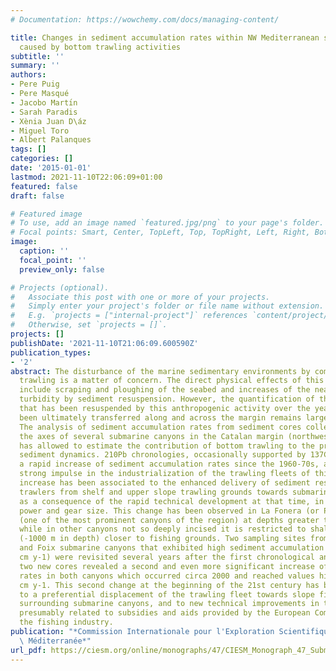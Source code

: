 ```yaml
---
# Documentation: https://wowchemy.com/docs/managing-content/

title: Changes in sediment accumulation rates within NW Mediterranean submarine canyons
  caused by bottom trawling activities
subtitle: ''
summary: ''
authors:
- Pere Puig
- Pere Masqué
- Jacobo Martı́n
- Sarah Paradis
- Xènia Juan D\áz
- Miguel Toro
- Albert Palanques
tags: []
categories: []
date: '2015-01-01'
lastmod: 2021-11-10T22:06:09+01:00
featured: false
draft: false

# Featured image
# To use, add an image named `featured.jpg/png` to your page's folder.
# Focal points: Smart, Center, TopLeft, Top, TopRight, Left, Right, BottomLeft, Bottom, BottomRight.
image:
  caption: ''
  focal_point: ''
  preview_only: false

# Projects (optional).
#   Associate this post with one or more of your projects.
#   Simply enter your project's folder or file name without extension.
#   E.g. `projects = ["internal-project"]` references `content/project/deep-learning/index.md`.
#   Otherwise, set `projects = []`.
projects: []
publishDate: '2021-11-10T21:06:09.600590Z'
publication_types:
- '2'
abstract: The disturbance of the marine sedimentary environments by commercial bottom
  trawling is a matter of concern. The direct physical effects of this fishing technique
  include scraping and ploughing of the seabed and increases of the near -bottom water
  turbidity by sediment resuspension. However, the quantification of the sediment
  that has been resuspended by this anthropogenic activity over the years and has
  been ultimately transferred along and across the margin remains largely unaddressed.
  The analysis of sediment accumulation rates from sediment cores collected along
  the axes of several submarine canyons in the Catalan margin (northwestern Mediterranean)
  has allowed to estimate the contribution of bottom trawling to the present -day
  sediment dynamics. 210Pb chronologies, occasionally supported by 137Cs dating, indicate
  a rapid increase of sediment accumulation rates since the 1960-70s, along with a
  strong impulse in the industrialization of the trawling fleets of this region. Such
  increase has been associated to the enhanced delivery of sediment resuspended by
  trawlers from shelf and upper slope trawling grounds towards submarine canyons,
  as a consequence of the rapid technical development at that time, in terms of engine
  power and gear size. This change has been observed in La Fonera (or Palam6s) Canyon
  (one of the most prominent canyons of the region) at depths greater than 1700 m,
  while in other canyons not so deeply incised it is restricted to shallower regions
  (-1000 m in depth) closer to fishing grounds. Two sampling sites from La Fonera
  and Foix submarine canyons that exhibited high sediment accumulation rates (0.6-0.7
  cm y-1) were revisited several years after the first chronological analyses. These
  two new cores revealed a second and even more significant increase of sediment accumulation
  rates in both canyons which occurred circa 2000 and reached values higher than 2
  cm y-1. This second change at the beginning of the 21st century has been attributed
  to a preferential displacement of the trawling fleet towards slope fishing grounds
  surrounding submarine canyons, and to new technical improvements in trawling vessels,
  presumably related to subsidies and aids provided by the European Commission to
  the fishing industry.
publication: "*Commission Internationale pour l'Exploration Scientifique de la mer\
  \ Méditerranée*"
url_pdf: https://ciesm.org/online/monographs/47/CIESM_Monograph_47_Submarine_Canyons_Dynamics_71_78.pdf
---
```

